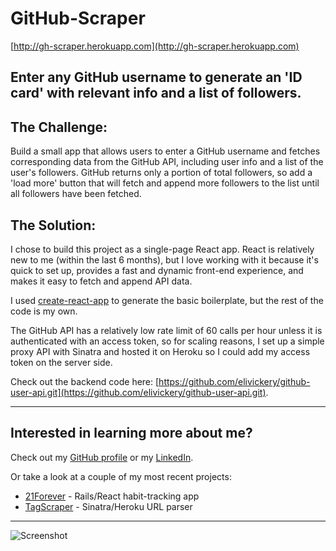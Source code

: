 # GitHub-Scraper

[http://gh-scraper.herokuapp.com](http://gh-scraper.herokuapp.com)

## Enter any GitHub username to generate an 'ID card' with relevant info and a list of followers.

## The Challenge:
Build a small app that allows users to enter a GitHub username and fetches corresponding data from the GitHub API, including user info and a list of the user's followers.  GitHub returns only a portion of total followers, so add a 'load more' button that will fetch and append more followers to the list until all followers have been fetched.


## The Solution:

I chose to build this project as a single-page React app.  React is relatively new to me (within the last 6 months), but I love working with it because it's quick to set up, provides a fast and dynamic front-end experience, and makes it easy to fetch and append API data.

I used [create-react-app](https://github.com/facebookincubator/create-react-app) to generate the basic boilerplate, but the rest of the code is my own.

The GitHub API has a relatively low rate limit of 60 calls per hour unless it is authenticated with an access token, so for scaling reasons, I set up a simple proxy API with Sinatra and hosted it on Heroku so I could add my access token on the server side.

Check out the backend code here: [https://github.com/elivickery/github-user-api.git](https://github.com/elivickery/github-user-api.git).

-----------
## Interested in learning more about me?

Check out my [GitHub profile](http://www.github.com/elivickery) or my [LinkedIn](https://www.linkedin.com/in/elivickery).

Or take a look at a couple of my most recent projects:
* [21Forever](https://github.com/elivickery/21-forever-frontend) - Rails/React habit-tracking app
* [TagScraper](https://github.com/elivickery/tagscraper) - Sinatra/Heroku URL parser

-----------

![Screenshot](https://github.com/elivickery/github-scraper/blob/master/XwO1JnPjfc.gif?raw=true)

